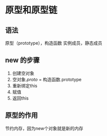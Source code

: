 # 原型和原型链

## 语法

原型（prototype），构造函数
实例成员，静态成员

## new 的步骤

1. 创建空对象
2. 空对象._proto_ = 构造函数.prototype
3. 重新绑定this
4. 赋值
5. 返回this

## 原型的作用

节约内存，因为new个对象就是新的内存
